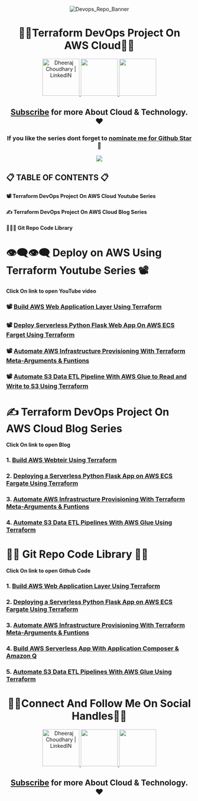 <div align="center">

![Devops_Repo_Banner](https://github.com/dheeraj3choudhary/Terraform-And-AWS-Devops-Project/assets/88716270/88316e61-c4e3-4c05-843e-7c30cad4952f)

# 👨‍💻Terraform DevOps Project On AWS Cloud👨‍💻

<a href="https://www.linkedin.com/in/dheeraj-choudhary/" target="_blank">
  <img height="100" alt="Dheeraj Choudhary | LinkedIN"  src="https://user-images.githubusercontent.com/60597290/152035581-a7c6c0c3-65c3-4160-89c0-e90ddc1e8d4e.png"/>
</a> 

<a href="https://www.youtube.com/@dheeraj-choudhary?sub_confirmation=1">
    <img height="100" src="https://user-images.githubusercontent.com/60597290/152035929-b7f75d38-e1c2-4325-a97e-7b934b8534e2.png" />
</a>  

<a href="https://twitter.com/DheerajC30">
    <img height="100" src="https://user-images.githubusercontent.com/60597290/152035696-80cad2ec-b4dd-4552-88e6-b6b466124f5b.png" />
</a>  

## [Subscribe](https://www.youtube.com/@dheeraj-choudhary?sub_confirmation=1) for more About Cloud & Technology. ❤

### If you like the series dont forget to [nominate me for Github Star](https://stars.github.com/nominate/) 🌟

<a href="https://www.buymeacoffee.com/Dheeraj3"><img src="https://img.buymeacoffee.com/button-api/?text=Buy me a coffee&emoji=&slug=Dheeraj3&button_colour=5F7FFF&font_colour=ffffff&font_family=Cookie&outline_colour=000000&coffee_colour=FFDD00"></a>

</div>


## 📋 TABLE OF CONTENTS 📋
#### 📽 Terraform DevOps Project On AWS Cloud Youtube Series
#### ✍ Terraform DevOps Project On AWS Cloud Blog Series 
#### 👨🏻‍💻 Git Repo Code Library

# 👁‍🗨👁‍🗨 Deploy on AWS Using Terraform Youtube Series 📽
**Click On link to open YouTube video**

### 📽 [Build AWS Web Application Layer Using Terraform](https://youtu.be/M1qVScFHj3A)
### 📽 [Deploy Serverless Python Flask Web App On AWS ECS Farget Using Terraform](https://youtu.be/_tHj9R8WsHo)
### 📽 [Automate AWS Infrastructure Provisioning With Terraform Meta-Arguments & Funtions](https://youtu.be/3MFh9AZICmA)
### 📽 [Automate S3 Data ETL Pipeline With AWS Glue to Read and Write to S3 Using Terraform](https://youtu.be/rISNU8ZmG64)

# ✍ Terraform DevOps Project On AWS Cloud Blog Series
**Click On link to open Blog**
### 1. [Build AWS Webteir Using Terraform](https://www.dheeraj3choudhary.com/build-aws-webteir-with-terraform-infra-as-code/)
### 2. [Deploying a Serverless Python Flask App on AWS ECS Fargate Using Terraform](https://www.dheeraj3choudhary.com/deploying-a-serverless-python-flask-app-on-aws-ecs-fargate-using-terraform)
### 3. [Automate AWS Infrastructure Provisioning With Terraform Meta-Arguments & Funtions](https://www.dheeraj3choudhary.com/automating-aws-infrastructure-with-terraform-functions/)
### 4. [Automate S3 Data ETL Pipelines With AWS Glue Using Terraform](https://www.dheeraj3choudhary.com/automate-s3-data-etl-pipelines-with-aws-glue-using-terraform/)

# 👨‍💻 Git Repo Code Library 👨‍💻
**Click On link to open Github Code**
### 1. [Build AWS Web Application Layer Using Terraform](https://github.com/dheeraj3choudhary/Terraform-And-AWS-Devops-Project/tree/main/AWS_WebApplication_Tier_Project)
### 2. [Deploying a Serverless Python Flask App on AWS ECS Fargate Using Terraform](https://github.com/dheeraj3choudhary/Terraform-And-AWS-Devops-Project/tree/main/python_app_ecs_project)
### 3. [Automate AWS Infrastructure Provisioning With Terraform Meta-Arguments & Funtions](https://github.com/dheeraj3choudhary/Terraform-And-AWS-Devops-Project/tree/main/Infra_automation_with_terraform_functions)
### 4. [Build AWS Serverless App With Application Composer & Amazon Q](https://github.com/dheeraj3choudhary/Terraform-And-AWS-Devops-Project/tree/main/Build_AWS_Serverless_App)
### 5. [Automate S3 Data ETL Pipelines With AWS Glue Using Terraform](https://github.com/dheeraj3choudhary/Terraform-And-AWS-Devops-Project/tree/main/s3_read_write_etl_glue_pipeline)


<div align="center">

# 👨‍💻Connect And Follow Me On Social Handles👨‍💻

<a href="https://www.linkedin.com/in/dheeraj-choudhary/" target="_blank">
  <img height="100" alt="Dheeraj Choudhary | LinkedIN"  src="https://user-images.githubusercontent.com/60597290/152035581-a7c6c0c3-65c3-4160-89c0-e90ddc1e8d4e.png"/>
</a> 

<a href="https://www.youtube.com/@dheeraj-choudhary?sub_confirmation=1">
    <img height="100" src="https://user-images.githubusercontent.com/60597290/152035929-b7f75d38-e1c2-4325-a97e-7b934b8534e2.png" />
</a>  

<a href="https://twitter.com/DheerajC30">
    <img height="100" src="https://user-images.githubusercontent.com/60597290/152035696-80cad2ec-b4dd-4552-88e6-b6b466124f5b.png" />
</a>  

## [Subscribe](https://www.youtube.com/@dheeraj-choudhary?sub_confirmation=1) for more About Cloud & Technology. ❤

</div>

